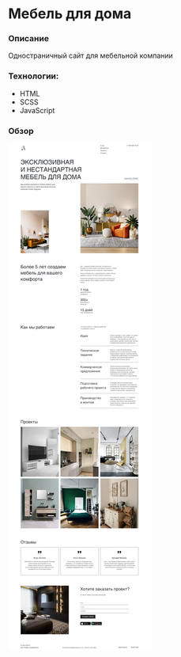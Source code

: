# Мебель для дома

### Описание
Одностраничный сайт для мебельной компании

### Технологии:
- HTML
- SCSS
- JavaScript

### Обзор

![image](./img/review.png)

